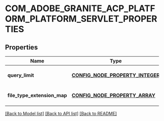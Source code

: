 # COM_ADOBE_GRANITE_ACP_PLATFORM_PLATFORM_SERVLET_PROPERTIES

## Properties
Name | Type | Description | Notes
------------ | ------------- | ------------- | -------------
**query_limit** | [**CONFIG_NODE_PROPERTY_INTEGER**](configNodePropertyInteger.md) |  | [optional] [default to null]
**file_type_extension_map** | [**CONFIG_NODE_PROPERTY_ARRAY**](configNodePropertyArray.md) |  | [optional] [default to null]

[[Back to Model list]](../README.md#documentation-for-models) [[Back to API list]](../README.md#documentation-for-api-endpoints) [[Back to README]](../README.md)


